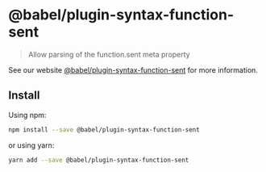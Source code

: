 # @babel/plugin-syntax-function-sent

> Allow parsing of the function.sent meta property

See our website [@babel/plugin-syntax-function-sent](https://new.babeljs.io/docs/en/next/babel-plugin-syntax-function-sent.html) for more information.

## Install

Using npm:

```sh
npm install --save @babel/plugin-syntax-function-sent
```

or using yarn:

```sh
yarn add --save @babel/plugin-syntax-function-sent
```
